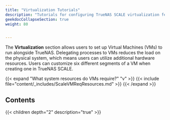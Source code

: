 ```yaml
---
title: "Virtualization Tutorials"
description: "Tutorials for configuring TrueNAS SCALE virtualization features."
geekdocCollapseSection: true
weight: 80


---
```


The **Virtualization** section allows users to set up Virtual Machines (VMs) to run alongside TrueNAS.
Delegating processes to VMs reduces the load on the physical system, which means users can utilize additional hardware resources.
Users can customize six different segments of a VM when creating one in TrueNAS SCALE.

{{< expand "What system resources do VMs require?" "v" >}}
{{< include file="content/_includes/ScaleVMReqResources.md" >}}
{{< /expand >}}

## Contents

{{< children depth="2" description="true" >}}

